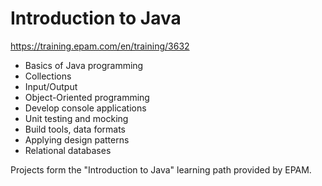 # Introduction to Java
https://training.epam.com/en/training/3632
- Basics of Java programming
- Collections
- Input/Output
- Object-Oriented programming
- Develop console applications
- Unit testing and mocking
- Build tools, data formats
- Applying design patterns
- Relational databases

Projects form the "Introduction to Java" learning path provided by EPAM.
